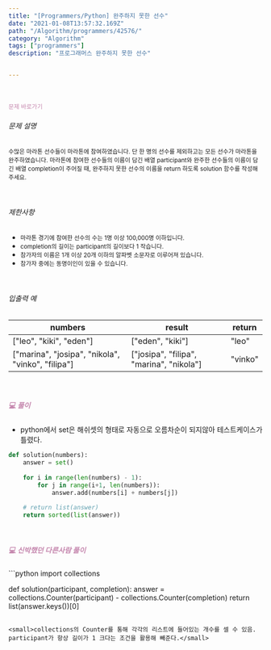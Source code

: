 ```yaml
---
title: "[Programmers/Python] 완주하지 못한 선수"
date: "2021-01-08T13:57:32.169Z"
path: "/Algorithm/programmers/42576/"
category: "Algorithm"
tags: ["programmers"]
description: "프로그래머스 완주하지 못한 선수"


---
```


<br />

<a href="https://programmers.co.kr/learn/courses/30/lessons/68644?language=python3" style="color:#C587AE;text-decoration:none;"><small>문제 바로가기</small></a>



###### 문제 설명

<small>수많은 마라톤 선수들이 마라톤에 참여하였습니다. 단 한 명의 선수를 제외하고는 모든 선수가 마라톤을 완주하였습니다. 마라톤에 참여한 선수들의 이름이 담긴 배열 participant와 완주한 선수들의 이름이 담긴 배열 completion이 주어질 때, 완주하지 못한 선수의 이름을 return 하도록 solution 함수를 작성해주세요.</small>

<br />

###### 제한사항

- <small>마라톤 경기에 참여한 선수의 수는 1명 이상 100,000명 이하입니다.</small>
- <small>completion의 길이는 participant의 길이보다 1 작습니다.</small>
- <small>참가자의 이름은 1개 이상 20개 이하의 알파벳 소문자로 이루어져 있습니다.</small>
- <small>참가자 중에는 동명이인이 있을 수 있습니다.</small>

<br />

###### 입출력 예

| numbers                                           | result                                   | return  |
| ------------------------------------------------- | ---------------------------------------- | ------- |
| ["leo", "kiki", "eden"]                           | ["eden", "kiki"]                         | "leo"   |
| ["marina", "josipa", "nikola", "vinko", "filipa"] | ["josipa", "filipa", "marina", "nikola"] | "vinko" |

<br />

##### <h5 style="color:#C587AE;">💻 풀이</h5>

* python에서 set은 해쉬셋의 형태로 자동으로 오름차순이 되지않아 테스트케이스가 틀렸다.

```python
def solution(numbers):
    answer = set()
    
    for i in range(len(numbers) - 1):
        for j in range(i+1, len(numbers)):
            answer.add(numbers[i] + numbers[j])
            
    # return list(answer)
    return sorted(list(answer))
```

<br />

<h5 style="color:#C587AE;">💻 신박했던 다른사람 풀이</h5>
```python
import collections

def solution(participant, completion):
    answer = collections.Counter(participant) - collections.Counter(completion)
    return list(answer.keys())[0]
```

<small>collections의 Counter를 통해 각각의 리스트에 들어있는 개수를 셀 수 있음. participant가 항상 길이가 1 크다는 조건을 활용해 빼준다.</small>

